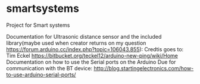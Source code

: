 # smartsystems
Project for Smart systems


Documentation for Ultrasonic distance sensor and the included library(maybe used when creator returns on my question https://forum.arduino.cc/index.php?topic=106043.855):
Credtis goes to: Tim Eckel
https://bitbucket.org/teckel12/arduino-new-ping/wiki/Home
Documentation on how to use the Serial ports on the Arduino Due for communication with the BT device:
http://blog.startingelectronics.com/how-to-use-arduino-serial-ports/
